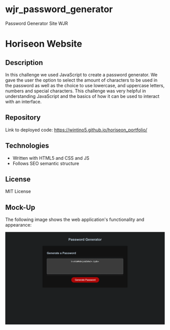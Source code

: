 # wjr_password_generator
Password Generator Site WJR

# Horiseon Website

## Description

In this challenge we used JavaScript to create a password generator. We gave the user the option to select the amount of characters to be used in the password as well as the choice to use lowercase, and uppercase letters, numbers and special characters. This challenge was very helpful in understanding JavaScript and the basics of how it can be used to interact with an interface. 

## Repository

Link to deployed code: https://wintino5.github.io/horiseon_portfolio/

## Technologies

- Written with HTML5 and CSS and JS
- Follows SEO semantic structure

## License

MIT License

## Mock-Up

The following image shows the web application's functionality and appearance:

![The Horiseon webpage includes a navigation bar, a header image, and cards with text and images at the bottom of the page.](./assets/images/Screenshot%202023-12-16%20154354.png)
